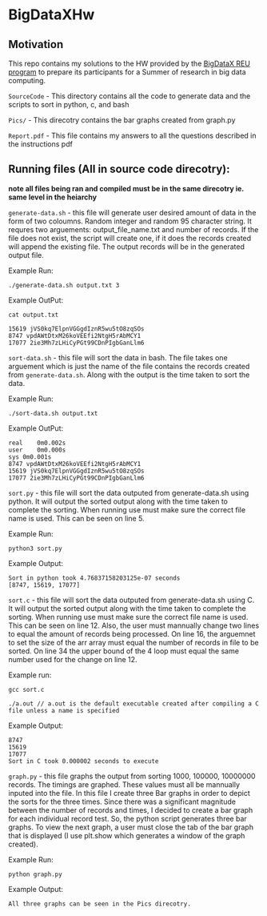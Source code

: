 # BigDataXHw

## Motivation
This repo contains my solutions to the HW provided by the [BigDataX REU program](http://datasys.cs.iit.edu/grants/BigDataX/) to prepare its participants for a Summer of research in big data computing. 

`SourceCode` - This directory contains all the code to generate data and the scripts to sort in python, c, and bash

`Pics/` - This direcotry contains the bar graphs created from graph.py

`Report.pdf` - This file contains my answers to all the questions described in the instructions pdf

## Running files (All in source code direcotry):

**note all files being ran and compiled must be in the same direcotry ie. same level in the heiarchy**

`generate-data.sh` - this file will generate user desired amount of data in the form of two coloumns. Random integer and random 95 character
string. It requres two arguements: output_file_name.txt and number of records. If the file does not exist, the script will create one, if it does
the records created will append the existing file. The output records will be in the generated output file.

Example Run: 

```
./generate-data.sh output.txt 3
```

Example OutPut:

`cat output.txt`

```
15619 jVS0kq7ElpnVGGgdIznR5wu5tO8zqSOs
8747 vpdAWtDtxM26koVEEfi2NtgH5rAbMCY1
17077 2ie3Mh7zLHiCyPGt99CDnPIgbGanLlm6
```

`sort-data.sh` - this file will sort the data in bash. The file takes one arguement which is just the name of the file contains the records created
from `generate-data.sh`. Along with the output is the time taken to sort the data.

Example Run:

```
./sort-data.sh output.txt
```

Example OutPut:

```
real	0m0.002s
user	0m0.000s
sys	0m0.001s
8747 vpdAWtDtxM26koVEEfi2NtgH5rAbMCY1
15619 jVS0kq7ElpnVGGgdIznR5wu5tO8zqSOs
17077 2ie3Mh7zLHiCyPGt99CDnPIgbGanLlm6
```
`sort.py` - this file will sort the data outputed from generate-data.sh using python. It will output the sorted output along with the time taken to complete the sorting. When running
use must make sure the correct file name is used. This can be seen on line 5. 

Example Run:

```
python3 sort.py
```

Example Output:

```
Sort in python took 4.76837158203125e-07 seconds
[8747, 15619, 17077]
```

`sort.c` - this file will sort the data outputed from generate-data.sh using C. It will output the sorted output along with the time taken to complete the sorting. When running
use must make sure the correct file name is used. This can be seen on line 12. Also, the user must mannually change two lines to equal the amount of records being processed. On
line 16, the arguemnet to set the size of the arr array must equal the number of records in file to be sorted. On line 34 the upper bound of the 4 loop must equal the same number used
for the change on line 12.

Example run:

```
gcc sort.c

./a.out // a.out is the default executable created after compiling a C file unless a name is specified
```

Example Output:

```
8747
15619
17077
Sort in C took 0.000002 seconds to execute 
```

`graph.py` - this file graphs the output from sorting 1000, 100000, 10000000 records. The timings are graphed. These values must all be mannually inputed into the file.
In this file I create three Bar graphs in order to depict the sorts for the three times. Since there was a significant magnitude between the number
of records and times, I decided to create a bar graph for each individual record test. So, the python script generates three bar graphs. To view the next graph, a user must
close the tab of the bar graph that is displayed (I use plt.show which generates a window of the graph created). 

Example Run:

```
python graph.py
```

Example Output:

```
All three graphs can be seen in the Pics direcotry.
```

